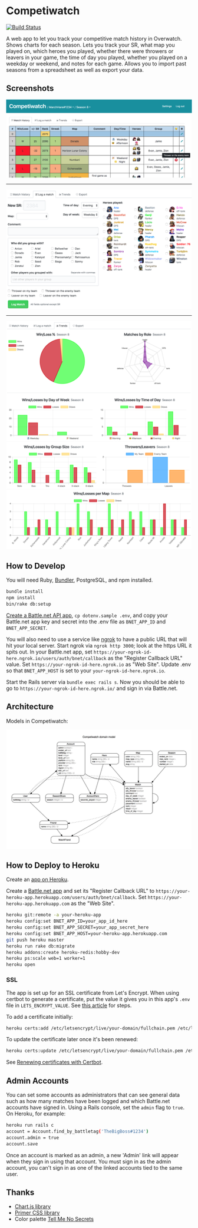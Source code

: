 # Competiwatch

[![Build Status](https://travis-ci.org/cheshire137/competiwatch.svg?branch=master)](https://travis-ci.org/cheshire137/competiwatch)

A web app to let you track your competitive match history in Overwatch. Shows charts
for each season. Lets you track your SR, what map you played on, which heroes you
played, whether there were throwers or leavers in your game, the time of day you
played, whether you played on a weekday or weekend, and notes for each game. Allows
you to import past seasons from a spreadsheet as well as export your data.

## Screenshots

![Screenshot of match history](https://raw.githubusercontent.com/cheshire137/competiwatch/master/screenshot-top.png)

----

![Screenshot of match form](https://raw.githubusercontent.com/cheshire137/competiwatch/master/screenshot-log.png)

----

![Screenshot of trends](https://raw.githubusercontent.com/cheshire137/competiwatch/master/screenshot-trends.png)
![Screenshot of charts](https://raw.githubusercontent.com/cheshire137/competiwatch/master/screenshot-charts.png)
![Screenshot of map chart](https://raw.githubusercontent.com/cheshire137/competiwatch/master/screenshot-map-chart.png)

## How to Develop

You will need Ruby, [Bundler](http://bundler.io/), PostgreSQL, and npm installed.

```bash
bundle install
npm install
bin/rake db:setup
```

[Create a Battle.net API app](https://dev.battle.net), `cp dotenv.sample .env`, and
copy your Battle.net app key and secret into the .env file as `BNET_APP_ID`
and `BNET_APP_SECRET`.

You will also need to use a service like [ngrok](https://ngrok.com/) to have a public URL
that will hit your local server. Start ngrok via `ngrok http 3000`;
look at the https URL it spits out. In your Battle.net app, set
`https://your-ngrok-id-here.ngrok.io/users/auth/bnet/callback` as
the "Register Callback URL" value. Set `https://your-ngrok-id-here.ngrok.io`
as "Web Site". Update .env so that `BNET_APP_HOST` is set to your `your-ngrok-id-here.ngrok.io`.

Start the Rails server via `bundle exec rails s`. Now you should be able to go to
`https://your-ngrok-id-here.ngrok.io/` and sign in via Battle.net.

## Architecture

Models in Competiwatch:

![Entity relationship diagram](https://raw.githubusercontent.com/cheshire137/competiwatch/master/entity-relationship.jpg)

## How to Deploy to Heroku

Create an [app on Heroku](https://dashboard.heroku.com/new-app).

Create a [Battle.net app](https://dev.battle.net) and set its "Register Callback URL" to
`https://your-heroku-app.herokuapp.com/users/auth/bnet/callback`. Set
`https://your-heroku-app.herokuapp.com` as the "Web Site".

```bash
heroku git:remote -a your-heroku-app
heroku config:set BNET_APP_ID=your_app_id_here
heroku config:set BNET_APP_SECRET=your_app_secret_here
heroku config:set BNET_APP_HOST=your-heroku-app.herokuapp.com
git push heroku master
heroku run rake db:migrate
heroku addons:create heroku-redis:hobby-dev
heroku ps:scale web=1 worker=1
heroku open
```

### SSL

The app is set up for an SSL certificate from Let's Encrypt. When using certbot to generate
a certificate, put the value it gives you in this app's `.env` file in `LETS_ENCRYPT_VALUE`.
See [this article](https://medium.com/should-designers-code/how-to-set-up-ssl-with-lets-encrypt-on-heroku-for-free-266c185630db) for steps.

To add a certificate initially:

```bash
heroku certs:add /etc/letsencrypt/live/your-domain/fullchain.pem /etc/letsencrypt/live/your-domain/privkey.pem
```

To update the certificate later once it's been renewed:

```bash
heroku certs:update /etc/letsencrypt/live/your-domain/fullchain.pem /etc/letsencrypt/live/your-domain/privkey.pem
```

See [Renewing certificates with Certbot](https://certbot.eff.org/docs/using.html#renewing-certificates).

## Admin Accounts

You can set some accounts as administrators that can see general data such as how many
matches have been logged and which Battle.net accounts have signed in. Using a Rails
console, set the `admin` flag to `true`. On Heroku, for example:

```bash
heroku run rails c
account = Account.find_by_battletag('TheBigBoss#1234')
account.admin = true
account.save
```

Once an account is marked as an admin, a new 'Admin' link will appear when they sign in using
that account. You must sign in as the admin account, you can't sign in as one of the linked
accounts tied to the same user.

## Thanks

- [Chart.js library](http://www.chartjs.org/)
- [Primer CSS library](https://github.com/primer/primer)
- Color palette [Tell Me No Secrets](http://www.colourlovers.com/palette/4523673/Tell_Me_No_Secrets)

